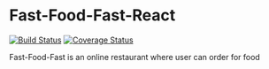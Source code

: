 # Fast-Food-Fast-React

[![Build Status](https://travis-ci.org/idmega2000/Fast-Food-Fast-React.svg?branch=develop)](https://travis-ci.org/idmega2000/Fast-Food-Fast-React) [![Coverage Status](https://coveralls.io/repos/github/idmega2000/Fast-Food-Fast-React/badge.svg?branch=develop)](https://coveralls.io/github/idmega2000/Fast-Food-Fast-React?branch=develop)

Fast-Food-Fast is an online restaurant where user can order for food
